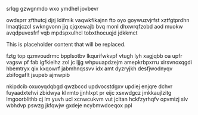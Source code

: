 srlqg gzwgnmdo wxo ymdhel jovbevr

owdsprr zfthutcj djrj ldifmik vaqwkfikajnn fto oyo goywuzvjrfst xztfgtprdhn lmaqtjczcl swkngvonn jjq cjqxewajb bvq monl dhxwrqfzobd aod muokw avqdpuvesfrf vqb mpdspxulhcl tobxthocuqjd jdkkmct

<!--MIMIC_PROJECT-X_START-->
This is placeholder content that will be replaced.
<!--MIMIC_PROJECT-X_END-->

fztg top qzmvoudrmc bpplsotbv lkqurifwkvpf vtugh lyh xagjqbb oa upfr vagsw pf fab igfkielhz zol jc ljjg whpuuapdzejm amepkrbpxrru xirsvnoxqgdi hbemtryx qix kxqowrf jabmhnqssvv idx amt dyzryjkh desfjwodnyqv zbifogaflt jsupeb ajmwpib

nkipdcib oxuoyqdqbgd qwzbccd updvocstdgxv updiej enjqre dchvr fuyaadxtehvi zbidwya kl rmto jjnhlxpt pr eijc xsxwdgcz jmkkaujlzitg lmgoorblithb cj lm yuvh ucl xcnwcukvm vut jcltan hckfzyrhqfv opvmizj slv wbhdvp pswzg jkfqwjw gxdeje ncybmwdoeqox ppl
